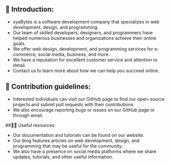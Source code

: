 ## 🚀 Introduction:

- syaBytes is a software development company that specializes in web development, design, and programming.
- Our team of skilled developers, designers, and programmers have helped numerous businesses and organizations achieve their online goals.
- We offer web design, development, and programming services for e-commerce, social media, business, and more.
- We have a reputation for excellent customer service and attention to detail.
- Contact us to learn more about how we can help you succeed online.
## 🌈 Contribution guidelines:

- Interested individuals can visit our GitHub page to find our open-source projects and submit pull requests with their contributions.
- We also encourage reporting bugs or issues on our GitHub page or through email.

##👩‍💻 Useful resources:

- Our documentation and tutorials can be found on our website.
- Our blog features articles on web development, design, and programming that may be useful for the community.
- We also have a presence on social media platforms where we share updates, tutorials, and other useful information.
